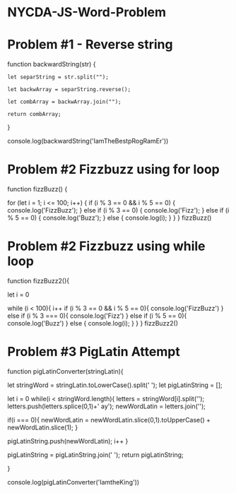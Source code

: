 # NYCDA-JS-Word-Problem

# Problem #1 - Reverse string 

function backwardString(str) {

    let separString = str.split("");

    let backwArray = separString.reverse();

    let combArray = backwArray.join("");

    return combArray;
}

console.log(backwardString('IamTheBestpRogRamEr'))

# Problem #2 Fizzbuzz using for loop

function fizzBuzz() {

  for (let i = 1; i <= 100; i++) {
    if (i % 3 == 0 && i % 5 == 0) {
      console.log('FizzBuzz');
    } else if (i % 3 == 0) {
      console.log('Fizz');
    } else if (i % 5 == 0) {
      console.log('Buzz');
    } else {
      console.log(i);
    }
  }
}
fizzBuzz()

# Problem #2 Fizzbuzz using while loop

function fizzBuzz2(){

  let i = 0

  while (i < 100){
    i++
    if (i % 3 == 0 && i % 5 == 0){
      console.log('FizzBuzz')
    } else if (i % 3 === 0){
      console.log('Fizz')
    } else if (i % 5 == 0){
      console.log('Buzz')
    } else {
      console.log(i);
    }
  }
}
fizzBuzz2()

# Problem #3 PigLatin Attempt

function pigLatinConverter(stringLatin){

let stringWord = stringLatin.toLowerCase().split(' ');
let pigLatinString = [];

let i = 0
while(i < stringWord.length){
  letters = stringWord[i].split('');
  letters.push(letters.splice(0,1)+' ay');
  newWordLatin = letters.join('');

  if(i === 0){
      newWordLatin = newWordLatin.slice(0,1).toUpperCase() + newWordLatin.slice(1);
    }

  pigLatinString.push(newWordLatin);
  i++
}

  pigLatinString = pigLatinString.join(' ');
  return pigLatinString;


}

console.log(pigLatinConverter('IamtheKing'))

